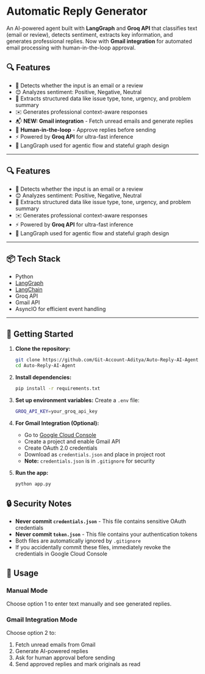 # Automatic Reply Generator

An AI-powered agent built with **LangGraph** and **Groq API** that classifies text (email or review), detects sentiment, extracts key information, and generates professional replies. Now with **Gmail integration** for automated email processing with human-in-the-loop approval.

## 🔍 Features

- 📧 Detects whether the input is an email or a review
- 😊 Analyzes sentiment: Positive, Negative, Neutral
- 🧠 Extracts structured data like issue type, tone, urgency, and problem summary
- ✉️ Generates professional context-aware responses
- 📬 **NEW: Gmail integration** - Fetch unread emails and generate replies
- 👤 **Human-in-the-loop** - Approve replies before sending
- ⚡ Powered by **Groq API** for ultra-fast inference
- 🔁 LangGraph used for agentic flow and stateful graph design

---

## 🔍 Features

- 📧 Detects whether the input is an email or a review
- 😊 Analyzes sentiment: Positive, Negative, Neutral
- 🧠 Extracts structured data like issue type, tone, urgency, and problem summary
- ✉️ Generates professional context-aware responses
- ⚡ Powered by **Groq API** for ultra-fast inference
- 🔁 LangGraph used for agentic flow and stateful graph design

---

## 📦 Tech Stack

- Python
- [LangGraph](https://docs.langgraph.dev/)
- [LangChain](https://docs.langchain.com/)
- Groq API 
- Gmail API
- AsyncIO for efficient event handling

---

## 🚀 Getting Started

1. **Clone the repository:**
   ```bash
   git clone https://github.com/Git-Account-Aditya/Auto-Reply-AI-Agent.git
   cd Auto-Reply-AI-Agent
   ```

2. **Install dependencies:**
   ```bash
   pip install -r requirements.txt
   ```

3. **Set up environment variables:**
   Create a `.env` file:
   ```bash
   GROQ_API_KEY=your_groq_api_key
   ```

4. **For Gmail Integration (Optional):**
   - Go to [Google Cloud Console](https://console.cloud.google.com/)
   - Create a project and enable Gmail API
   - Create OAuth 2.0 credentials
   - Download as `credentials.json` and place in project root
   - **Note:** `credentials.json` is in `.gitignore` for security

5. **Run the app:**
   ```bash
   python app.py
   ```

## 🔒 Security Notes

- **Never commit `credentials.json`** - This file contains sensitive OAuth credentials
- **Never commit `token.json`** - This file contains your authentication tokens
- Both files are automatically ignored by `.gitignore`
- If you accidentally commit these files, immediately revoke the credentials in Google Cloud Console

## 🎯 Usage

### Manual Mode
Choose option 1 to enter text manually and see generated replies.

### Gmail Integration Mode
Choose option 2 to:
1. Fetch unread emails from Gmail
2. Generate AI-powered replies
3. Ask for human approval before sending
4. Send approved replies and mark originals as read
